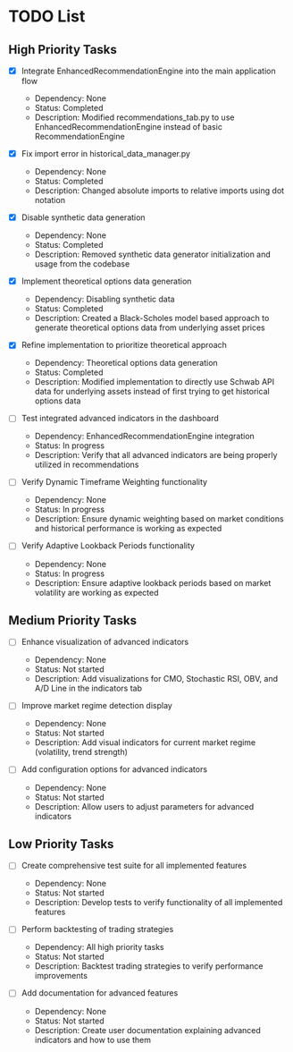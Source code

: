 # TODO List

## High Priority Tasks
- [x] Integrate EnhancedRecommendationEngine into the main application flow
  - Dependency: None
  - Status: Completed
  - Description: Modified recommendations_tab.py to use EnhancedRecommendationEngine instead of basic RecommendationEngine

- [x] Fix import error in historical_data_manager.py
  - Dependency: None
  - Status: Completed
  - Description: Changed absolute imports to relative imports using dot notation

- [x] Disable synthetic data generation
  - Dependency: None
  - Status: Completed
  - Description: Removed synthetic data generator initialization and usage from the codebase

- [x] Implement theoretical options data generation
  - Dependency: Disabling synthetic data
  - Status: Completed
  - Description: Created a Black-Scholes model based approach to generate theoretical options data from underlying asset prices

- [x] Refine implementation to prioritize theoretical approach
  - Dependency: Theoretical options data generation
  - Status: Completed
  - Description: Modified implementation to directly use Schwab API data for underlying assets instead of first trying to get historical options data

- [ ] Test integrated advanced indicators in the dashboard
  - Dependency: EnhancedRecommendationEngine integration
  - Status: In progress
  - Description: Verify that all advanced indicators are being properly utilized in recommendations

- [ ] Verify Dynamic Timeframe Weighting functionality
  - Dependency: None
  - Status: In progress
  - Description: Ensure dynamic weighting based on market conditions and historical performance is working as expected

- [ ] Verify Adaptive Lookback Periods functionality
  - Dependency: None
  - Status: In progress
  - Description: Ensure adaptive lookback periods based on market volatility are working as expected

## Medium Priority Tasks
- [ ] Enhance visualization of advanced indicators
  - Dependency: None
  - Status: Not started
  - Description: Add visualizations for CMO, Stochastic RSI, OBV, and A/D Line in the indicators tab

- [ ] Improve market regime detection display
  - Dependency: None
  - Status: Not started
  - Description: Add visual indicators for current market regime (volatility, trend strength)

- [ ] Add configuration options for advanced indicators
  - Dependency: None
  - Status: Not started
  - Description: Allow users to adjust parameters for advanced indicators

## Low Priority Tasks
- [ ] Create comprehensive test suite for all implemented features
  - Dependency: None
  - Status: Not started
  - Description: Develop tests to verify functionality of all implemented features

- [ ] Perform backtesting of trading strategies
  - Dependency: All high priority tasks
  - Status: Not started
  - Description: Backtest trading strategies to verify performance improvements

- [ ] Add documentation for advanced features
  - Dependency: None
  - Status: Not started
  - Description: Create user documentation explaining advanced indicators and how to use them
